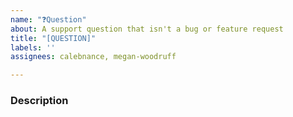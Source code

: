 ```yaml
---
name: "❓Question"
about: A support question that isn't a bug or feature request
title: "[QUESTION]"
labels: ''
assignees: calebnance, megan-woodruff

---
```


### Description

<!--- Provide details about your question. What is your use case? -->
